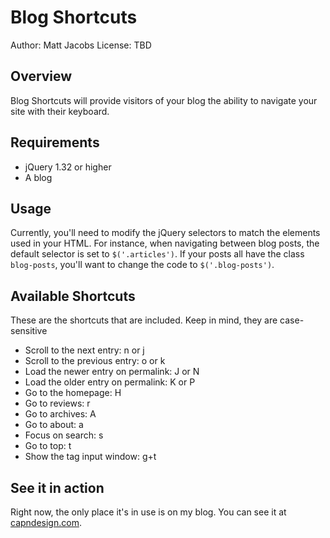 # Blog Shortcuts

Author: Matt Jacobs
License: TBD

## Overview

Blog Shortcuts will provide visitors of your blog the ability to navigate your site with their keyboard.

## Requirements

* jQuery 1.32 or higher
* A blog

## Usage

Currently, you'll need to modify the jQuery selectors to match the elements used in your HTML. For instance, when navigating between blog posts, the default selector is set to `$('.articles')`. If your posts all have the class `blog-posts`, you'll want to change the code to `$('.blog-posts')`.

## Available Shortcuts

These are the shortcuts that are included. Keep in mind, they are case-sensitive

* Scroll to the next entry: n or j
* Scroll to the previous entry: o or k
* Load the newer entry on permalink: J or N
* Load the older entry on permalink: K or P
* Go to the homepage: H
* Go to reviews: r
* Go to archives: A
* Go to about: a
* Focus on search: s
* Go to top: t
* Show the tag input window: g+t

## See it in action

Right now, the only place it's in use is on my blog. You can see it at [capndesign.com](http://capndesign.com).